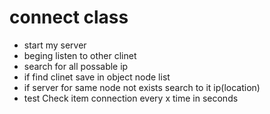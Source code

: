 # connect class

- start my server
- beging listen to other clinet
- search for all possable ip
- if find clinet save in object node list
- if server for same node not exists search to it ip(location)
- test Check item connection every x time in seconds